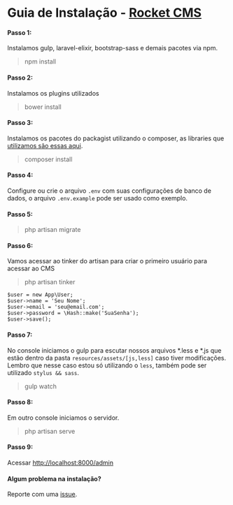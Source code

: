 
# Guia de Instalação - [Rocket CMS](../readme.md)

#### Passo 1: 
Instalamos gulp, laravel-elixir, bootstrap-sass e demais pacotes via npm.
> npm install

#### Passo 2:
Instalamos os plugins utilizados
> bower install

#### Passo 3:
Instalamos os pacotes do packagist utilizando o composer, as libraries que [utilizamos são essas aqui](#php-libraries).
> composer install

#### Passo 4:
Configure ou crie o arquivo `.env` com suas configurações de banco de dados, o arquivo `.env.example` pode ser usado como exemplo.

#### Passo 5:
> php artisan migrate

#### Passo 6:
Vamos acessar ao tinker do artisan para criar o primeiro usuário para acessar ao CMS

> php artisan tinker 

```shell
$user = new App\User;
$user->name = 'Seu Nome';
$user->email = 'seu@email.com';
$user->password = \Hash::make('SuaSenha');
$user->save(); 
```

#### Passo 7:
No console iniciamos o gulp para escutar nossos arquivos *.less e *.js que estão dentro da pasta `resources/assets/[js,less]` caso tiver modificações. Lembro que nesse caso estou só utilizando o `less`, também pode ser utilizado `stylus && sass`.
> gulp watch

#### Passo 8:
Em outro console iniciamos o servidor.
> php artisan serve

#### Passo 9:
Acessar <a href="http://localhost:8000/admin">http://localhost:8000/admin</a>


#### Algum problema na instalação?
Reporte com uma [issue](https://github.com/odirleiborgert/rocket-cms/issues).